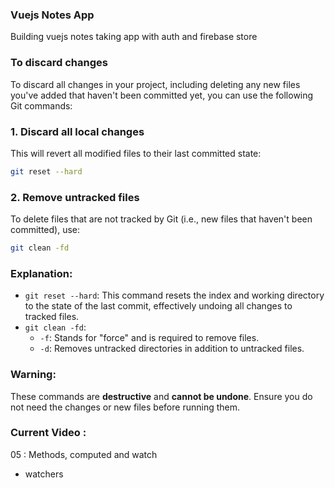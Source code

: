 ### Vuejs Notes App

Building vuejs notes taking app with auth and firebase store

### To discard changes

To discard all changes in your project, including deleting any new files you've added that haven't been committed yet,
you can use the following Git commands:

### 1. **Discard all local changes**

This will revert all modified files to their last committed state:

   ```bash
   git reset --hard
   ```

### 2. **Remove untracked files**

To delete files that are not tracked by Git (i.e., new files that haven't been committed), use:

   ```bash
   git clean -fd
   ```

### Explanation:

- `git reset --hard`: This command resets the index and working directory to the state of the last commit, effectively
  undoing all changes to tracked files.
- `git clean -fd`:
    - `-f`: Stands for "force" and is required to remove files.
    - `-d`: Removes untracked directories in addition to untracked files.

### **Warning:**

These commands are **destructive** and **cannot be undone**. Ensure you do not need the changes or new files before
running them.

### Current Video :

05 : Methods, computed and watch

- watchers

